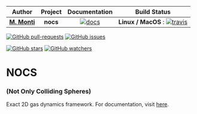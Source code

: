 | **Author**   | **Project** | **Documentation**                                                                   | **Build Status**              |
|:------------:|:-----------:|:-----------------------------------------------------------------------------------:|:-----------------------------:|
|   [**M. Monti**](https://github.com/matteomonti)   |  **nocs**  | [![docs](https://img.shields.io/readthedocs/:packageName/:version.svg?style=plastic)](https://github.com/matteomonti/nocs/blob/master/docs/README.md) | **Linux / MacOS** : [![travis](https://travis-ci.com/Nico-Curti/nocs.svg?branch=master)](https://travis-ci.com/Nico-Curti/nocs) |

[![GitHub pull-requests](https://img.shields.io/github/issues-pr/matteomonti/nocs.svg?style=plastic)](https://github.com/matteomonti/nocs/pulls)
[![GitHub issues](https://img.shields.io/github/issues/matteomonti/nocs.svg?style=plastic)](https://github.com/matteomonti/nocs/issues)

[![GitHub stars](https://img.shields.io/github/stars/matteomonti/nocs.svg?label=Stars&style=social)](https://github.com/matteomonti/nocs/stargazers)
[![GitHub watchers](https://img.shields.io/github/watchers/matteomonti/nocs.svg?label=Watch&style=social)](https://github.com/matteomonti/nocs/watchers)

# NOCS
### (Not Only Colliding Spheres)

Exact 2D gas dynamics framework.
For documentation, visit [here](https://github.com/matteomonti/nocs/blob/master/docs/README.md).

